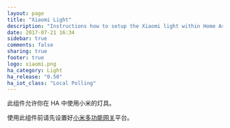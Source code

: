 ```yaml
---
layout: page
title: "Xiaomi Light"
description: "Instructions how to setup the Xiaomi light within Home Assistant."
date: 2017-07-21 16:34
sidebar: true
comments: false
sharing: true
footer: true
logo: xiaomi.png
ha_category: Light
ha_release: "0.50"
ha_iot_class: "Local Polling"
---
```



此组件允许你在 HA 中使用小米的灯具。

使用此组件前请先设置好[小米多功能网关](/components/xiaomi/)平台。

